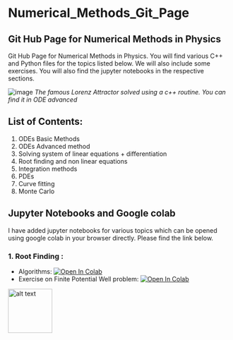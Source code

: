 # Numerical_Methods_Git_Page

## Git Hub Page for Numerical Methods in Physics

Git Hub Page for Numerical Methods in Physics. You will find various C++ and Python files for the topics listed below. We will also include some exercises. You will also find the jupyter notebooks in the respective sections. 


![image](https://github.com/pranavastro/Numerical_Methods_Git_Page/blob/master/download.png)
*The famous Lorenz Attractor solved using a c++ routine. You can find it in ODE advanced*

## List of Contents:

1. ODEs Basic Methods
2. ODEs Advanced method
3. Solving system of linear equations + differentiation
4. Root finding and non linear equations 
5. Integration methods
6. PDEs
7. Curve fitting 
8. Monte Carlo

## Jupyter Notebooks and Google colab

I have added jupyter notebooks for various topics which can be opened using google colab in your browser directly. Please find the link below.

### 1. Root Finding :
  * Algorithms:
  [![Open In Colab](https://colab.research.google.com/assets/colab-badge.svg)](https://colab.research.google.com/github/pranavastro/Numerical_Methods_Git_Page/blob/master/Non%20linear%20equations/Root%20Finding%20Python/Root%20Finding.ipynb)
  * Exercise on Finite Potential Well problem:
  [![Open In Colab](https://colab.research.google.com/assets/colab-badge.svg)](https://colab.research.google.com/github/pranavastro/Numerical_Methods_Git_Page/blob/master/Non%20linear%20equations/Root%20Finding%20Python/Finite%20Potential%20Well.ipynb)

<img src="https://github.com/pranavastro/Numerical_Methods_Git_Page/blob/master/Non%20linear%20equations/Root%20Finding%20Python/evenstates.png" alt="alt text" width="100" height="100">


